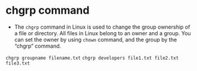 # chgrp command

- The `chgrp` command in Linux is used to change the group ownership of a file or directory. All files in Linux belong to an owner and a group. You can set the owner by using `chown` command, and the group by the “chgrp” command.

`chgrp groupname filename.txt`
`chgrp developers file1.txt file2.txt file3.txt`
